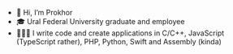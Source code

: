 - 👋 Hi, I’m Prokhor
- 🎓 Ural Federal University graduate and employee
- 👨🏻‍💻 I write code and create applications in C/C++, JavaScript (TypeScript rather), PHP, Python, Swift and Assembly (kinda)
